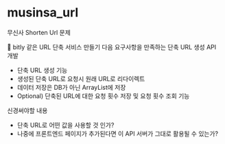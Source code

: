 # musinsa_url
무신사 Shorten Url 문제

🦎 bitly 같은 URL 단축 서비스 만들기 다음 요구사항을 만족하는 단축 URL 생성 API 개발

- 단축 URL 생성 기능
- 생성된 단축 URL로 요청시 원래 URL로 리다이렉트
- 데이터 저장은 DB가 아닌 ArrayList에 저장
- Optional) 단축된 URL에 대한 요청 횟수 저장 및 요청 횟수 조회 기능

신경써야할 내용

- 단축 URL로 어떤 값을 사용할 것 인가?
- 나중에 프론트엔드 페이지가 추가된다면 이 API 서버가 그대로 활용될 수 있는가?
